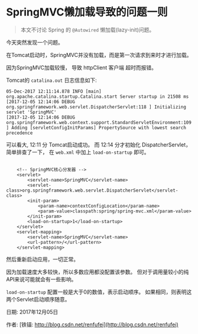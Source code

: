 # SpringMVC懒加载导致的问题一则

> 本文不讨论 Spring 的 `@Autowired` 懒加载(lazy-init)问题。

今天突然发现一个问题。

在Tomcat启动时，SpringMVC并没有加载，而是第一次请求到来时才进行加载。

因为SpringMVC加载较慢， 导致 httpClient 客户端 超时而报错。

Tomcat的 `catalina.out` 日志信息如下:

```
05-Dec-2017 12:11:14.878 INFO [main] org.apache.catalina.startup.Catalina.start Server startup in 21508 ms
[2017-12-05 12:14:06 DEBUG org.springframework.web.servlet.DispatcherServlet:118 ] Initializing servlet 'SpringMVC'
[2017-12-05 12:14:06 DEBUG org.springframework.web.context.support.StandardServletEnvironment:109 ] Adding [servletConfigInitParams] PropertySource with lowest search precedence
```

可以看大, 12:11 分 Tomcat启动成功。 而 12:14 分才初始化 DispatcherServlet， 简单排查了一下， 在 `web.xml` 中加上 `load-on-startup` 即可。

```

    <!-- SpringMVC核心分发器 -->
    <servlet>
        <servlet-name>SpringMVC</servlet-name>
        <servlet-class>org.springframework.web.servlet.DispatcherServlet</servlet-class>
        <init-param>
            <param-name>contextConfigLocation</param-name>
            <param-value>classpath:spring/spring-mvc.xml</param-value>
        </init-param>
        <load-on-startup>1</load-on-startup>
    </servlet>
    <servlet-mapping>
        <servlet-name>SpringMVC</servlet-name>
        <url-pattern>/</url-pattern>
    </servlet-mapping>
```

然后重新启动应用，一切正常。

因为加载速度大多较快，所以多数应用都没配置该参数。 但对于调用量较小的纯API来说可能就会有一些影响。

`load-on-startup` 配置一般是大于0的数值，表示启动顺序。 如果相同，则表明这两个Servlet启动顺序随意。

日期: 2017年12月05日

作者: [铁锚: http://blog.csdn.net/renfufei](http://blog.csdn.net/renfufei)
